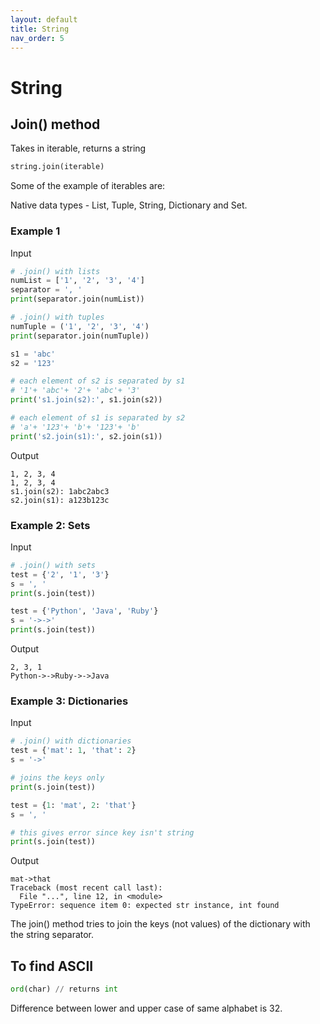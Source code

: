 ```yaml
---
layout: default
title: String
nav_order: 5
---
```


# String

## Join() method

Takes in iterable, returns a string

```python
string.join(iterable)
```

Some of the example of iterables are:

Native data types - List, Tuple, String, Dictionary and Set.

### Example 1

Input

```python
# .join() with lists
numList = ['1', '2', '3', '4']
separator = ', '
print(separator.join(numList))

# .join() with tuples
numTuple = ('1', '2', '3', '4')
print(separator.join(numTuple))

s1 = 'abc'
s2 = '123'

# each element of s2 is separated by s1
# '1'+ 'abc'+ '2'+ 'abc'+ '3'
print('s1.join(s2):', s1.join(s2))

# each element of s1 is separated by s2
# 'a'+ '123'+ 'b'+ '123'+ 'b'
print('s2.join(s1):', s2.join(s1))
```

Output

```
1, 2, 3, 4
1, 2, 3, 4
s1.join(s2): 1abc2abc3
s2.join(s1): a123b123c
```

### Example 2: Sets

Input

```python
# .join() with sets
test = {'2', '1', '3'}
s = ', '
print(s.join(test))

test = {'Python', 'Java', 'Ruby'}
s = '->->'
print(s.join(test))
```

Output

```
2, 3, 1
Python->->Ruby->->Java
```

### Example 3: Dictionaries

Input

```python
# .join() with dictionaries
test = {'mat': 1, 'that': 2}
s = '->'

# joins the keys only
print(s.join(test))

test = {1: 'mat', 2: 'that'}
s = ', '

# this gives error since key isn't string
print(s.join(test))
```

Output

```
mat->that
Traceback (most recent call last):
  File "...", line 12, in <module>
TypeError: sequence item 0: expected str instance, int found
```

The join() method tries to join the keys (not values) of the dictionary with the string separator.

## To find ASCII

```python
ord(char) // returns int
```

Difference between lower and upper case of same alphabet is 32.
